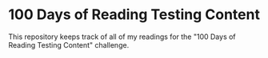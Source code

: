 # 100 Days of Reading Testing Content
This repository keeps track of all of my readings for the "100 Days of Reading Testing Content" challenge.

